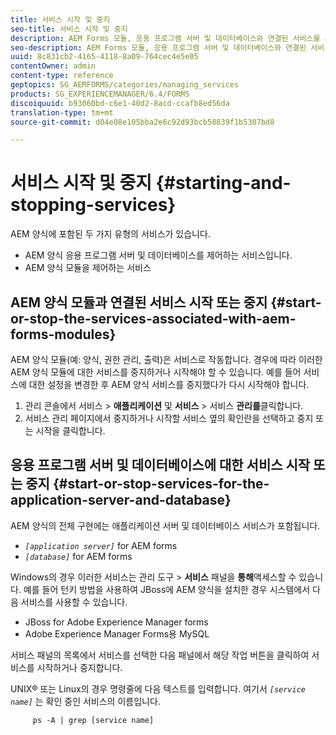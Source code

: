 ```yaml
---
title: 서비스 시작 및 중지
seo-title: 서비스 시작 및 중지
description: AEM Forms 모듈, 응용 프로그램 서버 및 데이터베이스와 연결된 서비스를 시작 및 중지하는 방법을 알아봅니다.
seo-description: AEM Forms 모듈, 응용 프로그램 서버 및 데이터베이스와 연결된 서비스를 시작 및 중지하는 방법을 알아봅니다.
uuid: 8c831cb2-4165-4118-8a09-764cec4e5e05
contentOwner: admin
content-type: reference
geptopics: SG_AEMFORMS/categories/managing_services
products: SG_EXPERIENCEMANAGER/6.4/FORMS
discoiquuid: b93060bd-c6e1-40d2-8acd-ccafb8ed56da
translation-type: tm+mt
source-git-commit: d04e08e105bba2e6c92d93bcb58839f1b5307bd8

---
```



# 서비스 시작 및 중지 {#starting-and-stopping-services}

AEM 양식에 포함된 두 가지 유형의 서비스가 있습니다.

* AEM 양식 응용 프로그램 서버 및 데이터베이스를 제어하는 서비스입니다.
* AEM 양식 모듈을 제어하는 서비스

## AEM 양식 모듈과 연결된 서비스 시작 또는 중지 {#start-or-stop-the-services-associated-with-aem-forms-modules}

AEM 양식 모듈(예: 양식, 권한 관리, 출력)은 서비스로 작동합니다. 경우에 따라 이러한 AEM 양식 모듈에 대한 서비스를 중지하거나 시작해야 할 수 있습니다. 예를 들어 서비스에 대한 설정을 변경한 후 AEM 양식 서비스를 중지했다가 다시 시작해야 합니다.

1. 관리 콘솔에서 서비스 > **애플리케이션** 및 **서비스** > 서비스 **관리를**&#x200B;클릭합니다.
1. 서비스 관리 페이지에서 중지하거나 시작할 서비스 옆의 확인란을 선택하고 중지 또는 시작을 클릭합니다.

## 응용 프로그램 서버 및 데이터베이스에 대한 서비스 시작 또는 중지 {#start-or-stop-services-for-the-application-server-and-database}

AEM 양식의 전체 구현에는 애플리케이션 서버 및 데이터베이스 서비스가 포함됩니다.

* *`[application server]`* for AEM forms
* *`[database]`* for AEM forms

Windows의 경우 이러한 서비스는 관리 도구 > **서비스** 패널을 **통해**&#x200B;액세스할 수 있습니다. 예를 들어 턴키 방법을 사용하여 JBoss에 AEM 양식을 설치한 경우 시스템에서 다음 서비스를 사용할 수 있습니다.

* JBoss for Adobe Experience Manager forms
* Adobe Experience Manager Forms용 MySQL

서비스 패널의 목록에서 서비스를 선택한 다음 패널에서 해당 작업 버튼을 클릭하여 서비스를 시작하거나 중지합니다.

UNIX® 또는 Linux의 경우 명령줄에 다음 텍스트를 입력합니다. 여기서 *`[service name]`* 는 확인 중인 서비스의 이름입니다.

```as3
     ps -A | grep [service name]
```

